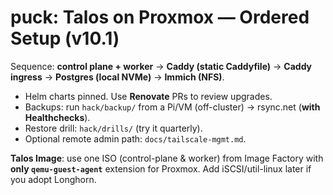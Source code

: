 # puck: Talos on Proxmox — Ordered Setup (v10.1)

Sequence: **control plane + worker** → **Caddy (static Caddyfile)** → **Caddy ingress** → **Postgres (local NVMe)** → **Immich (NFS)**.

- Helm charts pinned. Use **Renovate** PRs to review upgrades.
- Backups: run `hack/backup/` from a Pi/VM (off-cluster) → rsync.net (**with Healthchecks**).
- Restore drill: `hack/drills/` (try it quarterly).
- Optional remote admin path: `docs/tailscale-mgmt.md`.

**Talos Image**: use one ISO (control-plane & worker) from Image Factory with **only `qemu-guest-agent`** extension for Proxmox. Add iSCSI/util-linux later if you adopt Longhorn.
